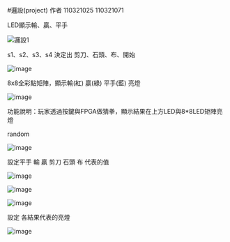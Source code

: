 #邏設(project)
作者  110321025 110321071

LED顯示輸、贏、平手

![邏設1](https://user-images.githubusercontent.com/122535127/212076436-a7a7d4d0-4c11-457b-a2e4-0fd88d8beca7.png)

s1、s2、s3、s4 決定出 剪刀、石頭、布、開始

![image](https://user-images.githubusercontent.com/122535127/212078333-56aa38f4-04b0-4334-8eb5-c365809fd57a.png)

8x8全彩點矩陣，顯示輸(紅) 贏(綠) 平手(藍) 亮燈

![image](https://user-images.githubusercontent.com/122535127/212085553-0cfaa227-a282-485b-ae3f-fa569581534e.png)

功能說明：玩家透過按鍵與FPGA做猜拳，顯示結果在上方LED與8*8LED矩陣亮燈

random

![image](https://user-images.githubusercontent.com/122535127/212089891-ae9e18a6-2983-4b32-8786-b79c4b331a79.png)

設定平手 輸 贏 剪刀 石頭 布 代表的值

![image](https://user-images.githubusercontent.com/122535127/212092196-dc7a45f2-819d-4be0-be16-082a2a39c67e.png)

![image](https://user-images.githubusercontent.com/122535127/212095257-155f61a0-89c1-49f2-ad1a-56e045d59056.png)


![image](https://user-images.githubusercontent.com/122535127/212095667-bc2160d7-d17a-4657-bdf6-10c6dc0b6049.png)

設定 各結果代表的亮燈

![image](https://user-images.githubusercontent.com/122535127/212095897-cede17cc-6d34-4d91-9e36-5e8c09979e71.png)
